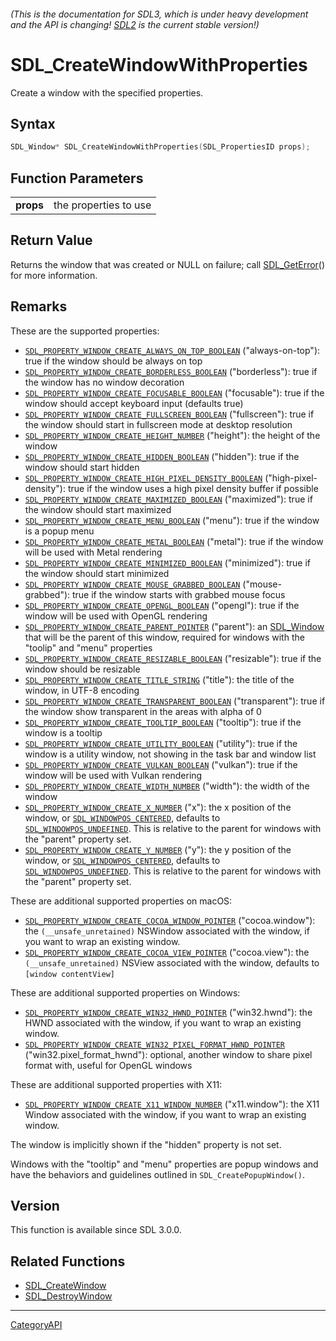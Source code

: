 ###### (This is the documentation for SDL3, which is under heavy development and the API is changing! [SDL2](https://wiki.libsdl.org/SDL2/) is the current stable version!)
# SDL_CreateWindowWithProperties

Create a window with the specified properties.

## Syntax

```c
SDL_Window* SDL_CreateWindowWithProperties(SDL_PropertiesID props);

```

## Function Parameters

|               |                       |
| ------------- | --------------------- |
| **props**     | the properties to use |

## Return Value

Returns the window that was created or NULL on failure; call
[SDL_GetError](SDL_GetError)() for more information.

## Remarks

These are the supported properties:

- [`SDL_PROPERTY_WINDOW_CREATE_ALWAYS_ON_TOP_BOOLEAN`](SDL_PROPERTY_WINDOW_CREATE_ALWAYS_ON_TOP_BOOLEAN)
  ("always-on-top"): true if the window should be always on top
- [`SDL_PROPERTY_WINDOW_CREATE_BORDERLESS_BOOLEAN`](SDL_PROPERTY_WINDOW_CREATE_BORDERLESS_BOOLEAN)
  ("borderless"): true if the window has no window decoration
- [`SDL_PROPERTY_WINDOW_CREATE_FOCUSABLE_BOOLEAN`](SDL_PROPERTY_WINDOW_CREATE_FOCUSABLE_BOOLEAN)
  ("focusable"): true if the window should accept keyboard input (defaults
  true)
- [`SDL_PROPERTY_WINDOW_CREATE_FULLSCREEN_BOOLEAN`](SDL_PROPERTY_WINDOW_CREATE_FULLSCREEN_BOOLEAN)
  ("fullscreen"): true if the window should start in fullscreen mode at
  desktop resolution
- [`SDL_PROPERTY_WINDOW_CREATE_HEIGHT_NUMBER`](SDL_PROPERTY_WINDOW_CREATE_HEIGHT_NUMBER)
  ("height"): the height of the window
- [`SDL_PROPERTY_WINDOW_CREATE_HIDDEN_BOOLEAN`](SDL_PROPERTY_WINDOW_CREATE_HIDDEN_BOOLEAN)
  ("hidden"): true if the window should start hidden
- [`SDL_PROPERTY_WINDOW_CREATE_HIGH_PIXEL_DENSITY_BOOLEAN`](SDL_PROPERTY_WINDOW_CREATE_HIGH_PIXEL_DENSITY_BOOLEAN)
  ("high-pixel-density"): true if the window uses a high pixel density
  buffer if possible
- [`SDL_PROPERTY_WINDOW_CREATE_MAXIMIZED_BOOLEAN`](SDL_PROPERTY_WINDOW_CREATE_MAXIMIZED_BOOLEAN)
  ("maximized"): true if the window should start maximized
- [`SDL_PROPERTY_WINDOW_CREATE_MENU_BOOLEAN`](SDL_PROPERTY_WINDOW_CREATE_MENU_BOOLEAN)
  ("menu"): true if the window is a popup menu
- [`SDL_PROPERTY_WINDOW_CREATE_METAL_BOOLEAN`](SDL_PROPERTY_WINDOW_CREATE_METAL_BOOLEAN)
  ("metal"): true if the window will be used with Metal rendering
- [`SDL_PROPERTY_WINDOW_CREATE_MINIMIZED_BOOLEAN`](SDL_PROPERTY_WINDOW_CREATE_MINIMIZED_BOOLEAN)
  ("minimized"): true if the window should start minimized
- [`SDL_PROPERTY_WINDOW_CREATE_MOUSE_GRABBED_BOOLEAN`](SDL_PROPERTY_WINDOW_CREATE_MOUSE_GRABBED_BOOLEAN)
  ("mouse-grabbed"): true if the window starts with grabbed mouse focus
- [`SDL_PROPERTY_WINDOW_CREATE_OPENGL_BOOLEAN`](SDL_PROPERTY_WINDOW_CREATE_OPENGL_BOOLEAN)
  ("opengl"): true if the window will be used with OpenGL rendering
- [`SDL_PROPERTY_WINDOW_CREATE_PARENT_POINTER`](SDL_PROPERTY_WINDOW_CREATE_PARENT_POINTER)
  ("parent"): an [SDL_Window](SDL_Window) that will be the parent of this
  window, required for windows with the "toolip" and "menu" properties
- [`SDL_PROPERTY_WINDOW_CREATE_RESIZABLE_BOOLEAN`](SDL_PROPERTY_WINDOW_CREATE_RESIZABLE_BOOLEAN)
  ("resizable"): true if the window should be resizable
- [`SDL_PROPERTY_WINDOW_CREATE_TITLE_STRING`](SDL_PROPERTY_WINDOW_CREATE_TITLE_STRING)
  ("title"): the title of the window, in UTF-8 encoding
- [`SDL_PROPERTY_WINDOW_CREATE_TRANSPARENT_BOOLEAN`](SDL_PROPERTY_WINDOW_CREATE_TRANSPARENT_BOOLEAN)
  ("transparent"): true if the window show transparent in the areas with
  alpha of 0
- [`SDL_PROPERTY_WINDOW_CREATE_TOOLTIP_BOOLEAN`](SDL_PROPERTY_WINDOW_CREATE_TOOLTIP_BOOLEAN)
  ("tooltip"): true if the window is a tooltip
- [`SDL_PROPERTY_WINDOW_CREATE_UTILITY_BOOLEAN`](SDL_PROPERTY_WINDOW_CREATE_UTILITY_BOOLEAN)
  ("utility"): true if the window is a utility window, not showing in the
  task bar and window list
- [`SDL_PROPERTY_WINDOW_CREATE_VULKAN_BOOLEAN`](SDL_PROPERTY_WINDOW_CREATE_VULKAN_BOOLEAN)
  ("vulkan"): true if the window will be used with Vulkan rendering
- [`SDL_PROPERTY_WINDOW_CREATE_WIDTH_NUMBER`](SDL_PROPERTY_WINDOW_CREATE_WIDTH_NUMBER)
  ("width"): the width of the window
- [`SDL_PROPERTY_WINDOW_CREATE_X_NUMBER`](SDL_PROPERTY_WINDOW_CREATE_X_NUMBER)
  ("x"): the x position of the window, or
  [`SDL_WINDOWPOS_CENTERED`](SDL_WINDOWPOS_CENTERED), defaults to
  [`SDL_WINDOWPOS_UNDEFINED`](SDL_WINDOWPOS_UNDEFINED). This is relative to
  the parent for windows with the "parent" property set.
- [`SDL_PROPERTY_WINDOW_CREATE_Y_NUMBER`](SDL_PROPERTY_WINDOW_CREATE_Y_NUMBER)
  ("y"): the y position of the window, or
  [`SDL_WINDOWPOS_CENTERED`](SDL_WINDOWPOS_CENTERED), defaults to
  [`SDL_WINDOWPOS_UNDEFINED`](SDL_WINDOWPOS_UNDEFINED). This is relative to
  the parent for windows with the "parent" property set.

These are additional supported properties on macOS:

- [`SDL_PROPERTY_WINDOW_CREATE_COCOA_WINDOW_POINTER`](SDL_PROPERTY_WINDOW_CREATE_COCOA_WINDOW_POINTER)
  ("cocoa.window"): the `(__unsafe_unretained)` NSWindow associated with
  the window, if you want to wrap an existing window.
- [`SDL_PROPERTY_WINDOW_CREATE_COCOA_VIEW_POINTER`](SDL_PROPERTY_WINDOW_CREATE_COCOA_VIEW_POINTER)
  ("cocoa.view"): the `(__unsafe_unretained)` NSView associated with the
  window, defaults to `[window contentView]`

These are additional supported properties on Windows:

- [`SDL_PROPERTY_WINDOW_CREATE_WIN32_HWND_POINTER`](SDL_PROPERTY_WINDOW_CREATE_WIN32_HWND_POINTER)
  ("win32.hwnd"): the HWND associated with the window, if you want to wrap
  an existing window.
- [`SDL_PROPERTY_WINDOW_CREATE_WIN32_PIXEL_FORMAT_HWND_POINTER`](SDL_PROPERTY_WINDOW_CREATE_WIN32_PIXEL_FORMAT_HWND_POINTER)
  ("win32.pixel_format_hwnd"): optional, another window to share pixel
  format with, useful for OpenGL windows

These are additional supported properties with X11:

- [`SDL_PROPERTY_WINDOW_CREATE_X11_WINDOW_NUMBER`](SDL_PROPERTY_WINDOW_CREATE_X11_WINDOW_NUMBER)
  ("x11.window"): the X11 Window associated with the window, if you want to
  wrap an existing window.

The window is implicitly shown if the "hidden" property is not set.

Windows with the "tooltip" and "menu" properties are popup windows and have
the behaviors and guidelines outlined in `SDL_CreatePopupWindow()`.

## Version

This function is available since SDL 3.0.0.

## Related Functions

* [SDL_CreateWindow](SDL_CreateWindow)
* [SDL_DestroyWindow](SDL_DestroyWindow)

----
[CategoryAPI](CategoryAPI)

